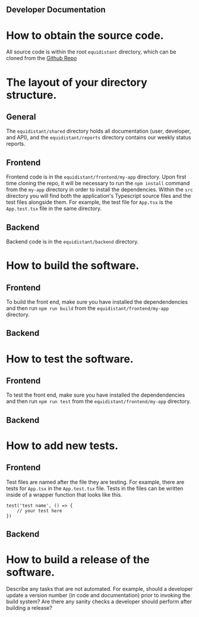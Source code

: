 ## Developer Documentation

# How to obtain the source code.
All source code is within the root `equidistant` directory, which can be cloned from the [Github Repo](https://github.com/pandabear15/equidistant)

# The layout of your directory structure.
## General
The `equidistant/shared` directory holds all documentation (user, developer, and API), and the `equidistant/reports`
directory contains our weekly status reports.

## Frontend
Frontend code is in the `equidistant/frontend/my-app` directory. Upon first time cloning the repo,
it will be necessary to run the `npm install` command from the `my-app` directory in order to install
the dependencies. Within the `src` directory you will find both the application's Typescript source files
and the test files alongside them. For example, the test file for `App.tsx` is the `App.test.tsx` file in the
same directory.

## Backend
Backend code is in the `equidistant/backend` directory.

# How to build the software.
## Frontend
To build the front end, make sure you have installed the dependendencies and then run `npm run build` from
the `equidistant/frontend/my-app` directory.

## Backend


# How to test the software.
## Frontend
To test the front end, make sure you have installed the dependendencies and then run `npm run test` from
the `equidistant/frontend/my-app` directory.

## Backend


# How to add new tests.
## Frontend
Test files are named after the file they are testing. For example, there are tests for `App.tsx` in the `App.test.tsx` file.
Tests in the files can be written inside of a wrapper function that looks like this.
```
test('test name', () => {
    // your test here
})
```

## Backend


# How to build a release of the software.
Describe any tasks that are not automated. For example, should a developer update a version number (in code and documentation) prior to invoking the build system? Are there any sanity checks a developer should perform after building a release?
